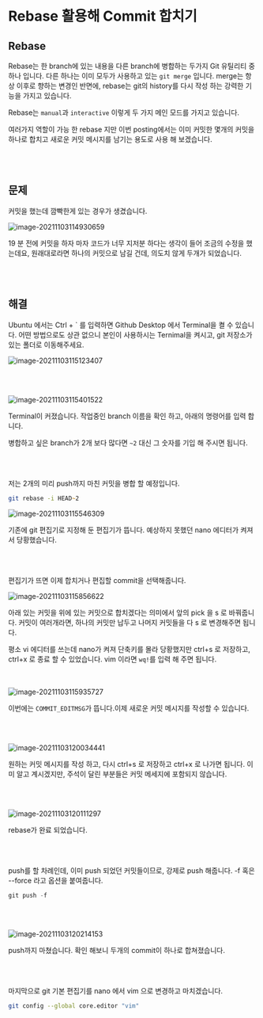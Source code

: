# Rebase 활용해 Commit 합치기

## Rebase

Rebase는 한 branch에 있는 내용을 다른 branch에 병합하는 두가지 Git 유틸리티 중 하나 입니다. 다른 하나는 이미 모두가 사용하고 있는 `git merge` 입니다. merge는 항상 이후로 향하는 변경인 반면에, rebase는 git의 history를 다시 작성 하는 강력한 기능을 가지고 있습니다. 

Rebase는 `manual`과 `interactive` 이렇게 두 가지 메인 모드를 가지고 있습니다.

여러가지 역할이 가능 한 rebase 지만 이번 posting에서는 이미 커밋한 몇개의 커밋을 하나로 합치고 새로운 커밋 메시지를 남기는 용도로 사용 해 보겠습니다.

<br/><br/>	

## 문제	

커밋을 했는데 깜빡한게 있는 경우가 생겼습니다.

![image-20211103114930659](https://raw.githubusercontent.com/Shane-Park/mdblog/main/devops/git/rebase.assets/image-20211103114930659.png)

19 분 전에 커밋을 하자 마자 코드가 너무 지저분 하다는 생각이 들어 조금의 수정을 했는데요, 원래대로라면 하나의 커밋으로 남길 건데, 의도치 않게 두개가 되었습니다.

<br/><br/>

## 해결

Ubuntu 에서는 Ctrl + ` 를 입력하면 Github Desktop 에서 Terminal을 켤 수 있습니다. 어떤 방법으로도 상관 없으니 본인이 사용하시는 Ternimal을 켜시고, git 저장소가 있는 폴더로 이동해주세요.

![image-20211103115123407](https://raw.githubusercontent.com/Shane-Park/mdblog/main/devops/git/rebase.assets/image-20211103115123407.png)

<br/><br/>

![image-20211103115401522](https://raw.githubusercontent.com/Shane-Park/mdblog/main/devops/git/rebase.assets/image-20211103115401522.png)

Terminal이 커졌습니다. 작업중인 branch 이름을 확인 하고, 아래의 명령어를 입력 합니다.

병합하고 싶은 branch가 2개 보다 많다면 `~2` 대신 그 숫자를 기입 해 주시면 됩니다. 

<br/><br/>	

저는 2개의 미리 push까지 마친 커밋을 병합 할 예정입니다.

```zsh
git rebase -i HEAD~2
```

![image-20211103115546309](https://raw.githubusercontent.com/Shane-Park/mdblog/main/devops/git/rebase.assets/image-20211103115546309.png)

기존에 git 편집기로 지정해 둔 편집기가 뜹니다. 예상하지 못했던 nano 에디터가 켜져서 당황했습니다.

<br/><br/>	

편집기가 뜨면 이제 합치거나 편집할 commit을 선택해줍니다.

![image-20211103115856622](https://raw.githubusercontent.com/Shane-Park/mdblog/main/devops/git/rebase.assets/image-20211103115856622.png)

아래 있는 커밋을 위에 있는 커밋으로 합치겠다는 의미에서 앞의 pick 을 s 로 바꿔줍니다. 커밋이 여러개라면, 하나의 커밋만 납두고 나머지 커밋들을 다 s 로 변경해주면 됩니다.

평소 vi 에디터를 쓰는데 nano가 켜져 단축키를 몰라 당황했지만 ctrl+s 로 저장하고, ctrl+x 로 종료 할 수 있었습니다. vim 이라면 `wq!`를 입력 해 주면 됩니다.

<br/><br/>![image-20211103115935727](https://raw.githubusercontent.com/Shane-Park/mdblog/main/devops/git/rebase.assets/image-20211103115935727.png)

이번에는 `COMMIT_EDITMSG`가 뜹니다.이제 새로운 커밋 메시지를 작성할 수 있습니다.

<br/><br/>

![image-20211103120034441](https://raw.githubusercontent.com/Shane-Park/mdblog/main/devops/git/rebase.assets/image-20211103120034441.png)

원하는 커밋 메시지를 작성 하고, 다시 ctrl+s 로 저장하고 ctrl+x 로 나가면 됩니다. 이미 알고 계시겠지만, 주석이 달린 부분들은 커밋 메세지에 포함되지 않습니다.

<br/><br/>

![image-20211103120111297](https://raw.githubusercontent.com/Shane-Park/mdblog/main/devops/git/rebase.assets/image-20211103120111297.png)

rebase가 완료 되었습니다.

<br/><br/>

push를 할 차례인데, 이미 push 되었던 커밋들이므로, 강제로 push 해줍니다. -f 혹은 --force 라고 옵션을 붙여줍니다.

```java
git push -f
```

<br/><br/>

![image-20211103120214153](https://raw.githubusercontent.com/Shane-Park/mdblog/main/devops/git/rebase.assets/image-20211103120214153.png)

push까지 마쳤습니다. 확인 해보니 두개의 commit이 하나로 합쳐졌습니다.

<br/><br/>

마지막으로 git 기본 편집기를 nano 에서 vim 으로 변경하고 마치겠습니다.

```zsh
git config --global core.editor "vim"
```

